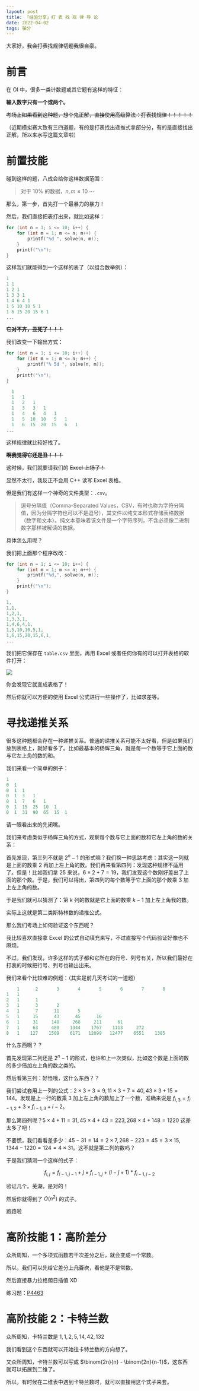```yaml
---
layout: post
title: 「经验分享」打 表 找 规 律 导 论
date: 2022-04-02
tags: 骗分
---
```


大家好，我~~会打表找规律切题我很自豪~~。

# 前言

在 OI 中，很多一类计数题或其它题有这样的特征：

**输入数字只有一个或两个。**

~~考场上如果看到这种题，想个鬼正解，直接使用高级算法：打表找规律！！！！！~~

（近期模拟赛大致有三四道题，有的是打表找出递推式拿部分分，有的是直接找出正解，所以来~~水~~写这篇文章啦）

# 前置技能

碰到这样的题，八成会给你这样数据范围：

> 对于 $10\%$ 的数据，$n,m\le 10$
> $\cdots$

那么，第一步，首先打一个最暴力的暴力！

然后，我们直接把表打出来，就比如这样：

```cpp
for (int n = 1; i <= 10; i++) {
    for (int m = 1; m <= n; m++) {
        printf("%d ", solve(n, m));
    }
    printf("\n");
}
```

这样我们就能得到一个这样的表了（以组合数举例）：

```cpp
1
1 1
1 2 1
1 3 3 1
1 4 6 4 1
1 5 10 10 5 1
1 6 15 20 15 6 1
...
```

**~~它对不齐，丑死了！！！~~**

我们改变一下输出方式：

```cpp
for (int n = 1; i <= 10; i++) {
    for (int m = 1; m <= n; m++) {
        printf("% 5d ", solve(n, m));
    }
    printf("\n");
}
```

```cpp
  1
  1   1
  1   2   1
  1   3   3   1
  1   4   6   4   1
  1   5  10  10   5   1
  1   6  15  20  15   6   1
...
```

这样规律就比较好找了。

**~~啊我觉得它还是丑！！！~~**

这时候，我们就要请我们的 ~~Excel 上场了！~~

显然不太行，我反正不会用 C++ 读写 Excel 表格。

但是我们有这样一个神奇的文件类型：`.csv`。

> 逗号分隔值（Comma-Separated Values，CSV，有时也称为字符分隔值，因为分隔字符也可以不是逗号），其文件以纯文本形式存储表格数据（数字和文本）。纯文本意味着该文件是一个字符序列，不含必须像二进制数字那样被解读的数据。

具体怎么用呢？

我们把上面那个程序改改：

```cpp
for (int n = 1; i <= 10; i++) {
    for (int m = 1; m <= n; m++) {
        printf("%d,", solve(n, m));
    }
    printf("\n");
}
```

```cpp
1,
1,1,
1,2,1,
1,3,3,1,
1,4,6,4,1,
1,5,10,10,5,1,
1,6,15,20,15,6,1,
...
```

我们把它保存在 `table.csv` 里面，再用 Excel 或者任何你有的可以打开表格的软件打开：

![](/assets/img/table1.png)

你会发现它就变成表格了！

然后你就可以方便的使用 Excel 公式进行一些操作了，比如求差等。

# 寻找递推关系

很多这种题都会存在一种递推关系。普通的递推关系可能不太好看，但是如果我们放到表格上，就好看多了。比如最基本的杨辉三角，就是每一个数等于它上面的数与它左上角的数的和。

我们来看一个简单的例子：

```cpp
1            
0  1          
0  1  1        
0  1  3   1      
0  1  7   6   1    
0  1  15  25  10  1  
0  1  31  90  65  15  1
```

请一眼看出来的先闭嘴。

我们来考虑类似于杨辉三角的方式，观察每个数与它上面的数和它左上角的数的关系：

首先发现，第三列不就是 $2^n-1$ 的形式嘛？我们换一种思路考虑：其实这一列就是上面的数乘 $2$ 再加上左上角的数。我们再来看第四列：发现这种规律不适用了。但是！比如我们拿 $25$ 来说，$6\times 2 + 7 = 19$，我们发现这个数刚好差出了上面的那个数。于是，我们可以得出，第四列的每个数等于它上面的那个数乘 $3$ 加上左上角的数。

于是我们就可以猜测了：第 $k$ 列的数就是它上面的数乘 $k - 1$ 加上左上角我的数。

实际上这就是第二类斯特林数的递推公式。

那么我们考场上如何验证这个东西呢？

我比较喜欢直接拿 Excel 的公式自动填充来写，不过直接写个代码验证好像也不麻烦。

不过，我们发现，许多这样的式子都和它所在的行号、列号有关，所以我们最好在打表的时候把行号、列号也输出出来。

我们来看个比较难的例题：（其实是前几天考试的一道题）

```cpp
    1      2       3       4       5       6       7       8
1   1
2   1      1 
3   1      3       2 
4   1      7      11       5 
5   1     15      43      45      16 
6   1     31     148     268     211      61 
7   1     63     480    1344    1767    1113     272 
8   1    127    1509    6171   12099   12477    6551    1385 
```

什么东西啊？？

首先发现第二列还是 $2^n-1$ 的形式，也许和上一次类似，比如这个数是上面的数的多少倍加左上角的数之类的。

然后看第三列：好怪哦，这什么东西？？

我们尝试套用上一列的公式：$2\times 3 + 3 = 9,11\times 3 + 7 = 40,43\times 3 + 15=144$。发现是上一行的数乘 $3$ 加上左上角的数加上了一个数，准确来说是 $f_{i,3}=f_{i-1,2}+3\times f_{i-1,3} + i - 2$。

那么第四列呢？$5\times 4 + 11=31,45\times 4 + 43=223,268\times 4 + 148=1220$ 这差太多了吧！

不要慌，我们看看差多少：$45-31=14=2\times 7,268-223=45=3\times 15,1344-1220=124=4\times 31$。这不就是第二列的数吗？

于是我们猜测一个这样的式子：

$$f_{i,j}=f_{i-1,j-1} + j\times f_{i-1,j} + (i - j + 1) * f_{i-1,j-2}$$

验证几个。芜湖，是对的！

然后你就得到了 $O(n^2)$ 的式子。

跑路啦

# 高阶技能 1：高阶差分

众所周知，一个多项式函数若干次差分之后，就会变成一个常数。

所以，我们可以先给它差分上~~几百次~~，看他是不是常数。

然后直接暴力拉格朗日插值 XD

练习题：[P4463](https://www.luogu.com.cn/problem/P4463)

# 高阶技能 2：卡特兰数

众所周知，卡特兰数是 $1,1,2,5,14,42,132$

我们看到这个东西就可以开始往卡特兰数的方向想了。

又众所周知，卡特兰数可以写成 $\binom{2n}{n} - \binom{2n}{n-1}$，这东西就可以拓展到二维了。

所以，有时候在二维表中遇到卡特兰数时，就可以直接用这个式子来套。